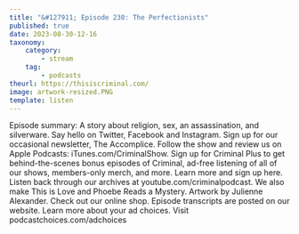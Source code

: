 ```yaml
---
title: "&#127911; Episode 230: The Perfectionists"
published: true
date: 2023-08-30-12-16
taxonomy:
    category:
        - stream
    tag:
        - podcasts
theurl: https://thisiscriminal.com/
image: artwork-resized.PNG
template: listen
---
```


Episode summary: A story about religion, sex, an assassination, and silverware. Say hello on Twitter, Facebook and Instagram. Sign up for our occasional newsletter, The Accomplice. Follow the show and review us on Apple Podcasts: iTunes.com/CriminalShow. Sign up for Criminal Plus to get behind-the-scenes bonus episodes of Criminal, ad-free listening of all of our shows, members-only merch, and more. Learn more and sign up here. Listen back through our archives at youtube.com/criminalpodcast. We also make This is Love and Phoebe Reads a Mystery. Artwork by Julienne Alexander. Check out our online shop. Episode transcripts are posted on our website. Learn more about your ad choices. Visit podcastchoices.com/adchoices
